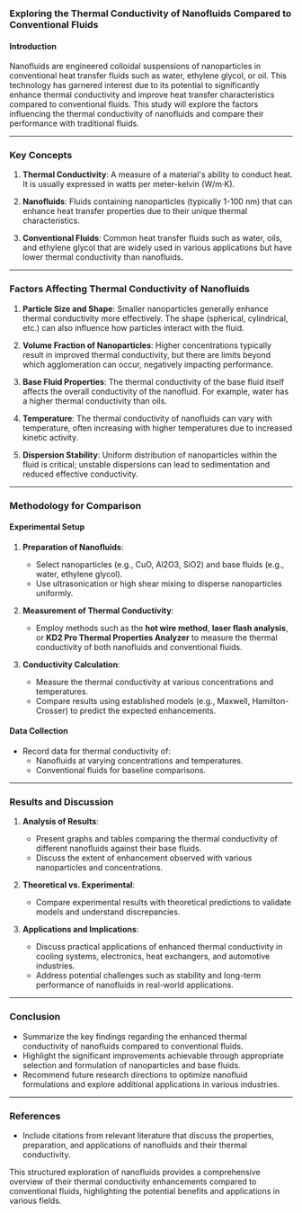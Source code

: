### Exploring the Thermal Conductivity of Nanofluids Compared to Conventional Fluids

#### Introduction
Nanofluids are engineered colloidal suspensions of nanoparticles in conventional heat transfer fluids such as water, ethylene glycol, or oil. This technology has garnered interest due to its potential to significantly enhance thermal conductivity and improve heat transfer characteristics compared to conventional fluids. This study will explore the factors influencing the thermal conductivity of nanofluids and compare their performance with traditional fluids.

---

### Key Concepts

1. **Thermal Conductivity**: A measure of a material's ability to conduct heat. It is usually expressed in watts per meter-kelvin (W/m·K).
   
2. **Nanofluids**: Fluids containing nanoparticles (typically 1-100 nm) that can enhance heat transfer properties due to their unique thermal characteristics.

3. **Conventional Fluids**: Common heat transfer fluids such as water, oils, and ethylene glycol that are widely used in various applications but have lower thermal conductivity than nanofluids.

---

### Factors Affecting Thermal Conductivity of Nanofluids

1. **Particle Size and Shape**: Smaller nanoparticles generally enhance thermal conductivity more effectively. The shape (spherical, cylindrical, etc.) can also influence how particles interact with the fluid.

2. **Volume Fraction of Nanoparticles**: Higher concentrations typically result in improved thermal conductivity, but there are limits beyond which agglomeration can occur, negatively impacting performance.

3. **Base Fluid Properties**: The thermal conductivity of the base fluid itself affects the overall conductivity of the nanofluid. For example, water has a higher thermal conductivity than oils.

4. **Temperature**: The thermal conductivity of nanofluids can vary with temperature, often increasing with higher temperatures due to increased kinetic activity.

5. **Dispersion Stability**: Uniform distribution of nanoparticles within the fluid is critical; unstable dispersions can lead to sedimentation and reduced effective conductivity.

---

### Methodology for Comparison

#### Experimental Setup
1. **Preparation of Nanofluids**:
   - Select nanoparticles (e.g., CuO, Al2O3, SiO2) and base fluids (e.g., water, ethylene glycol).
   - Use ultrasonication or high shear mixing to disperse nanoparticles uniformly.

2. **Measurement of Thermal Conductivity**:
   - Employ methods such as the **hot wire method**, **laser flash analysis**, or **KD2 Pro Thermal Properties Analyzer** to measure the thermal conductivity of both nanofluids and conventional fluids.

3. **Conductivity Calculation**:
   - Measure the thermal conductivity at various concentrations and temperatures.
   - Compare results using established models (e.g., Maxwell, Hamilton-Crosser) to predict the expected enhancements.

#### Data Collection
- Record data for thermal conductivity of:
  - Nanofluids at varying concentrations and temperatures.
  - Conventional fluids for baseline comparisons.

---

### Results and Discussion

1. **Analysis of Results**:
   - Present graphs and tables comparing the thermal conductivity of different nanofluids against their base fluids.
   - Discuss the extent of enhancement observed with various nanoparticles and concentrations.

2. **Theoretical vs. Experimental**:
   - Compare experimental results with theoretical predictions to validate models and understand discrepancies.

3. **Applications and Implications**:
   - Discuss practical applications of enhanced thermal conductivity in cooling systems, electronics, heat exchangers, and automotive industries.
   - Address potential challenges such as stability and long-term performance of nanofluids in real-world applications.

---

### Conclusion

- Summarize the key findings regarding the enhanced thermal conductivity of nanofluids compared to conventional fluids.
- Highlight the significant improvements achievable through appropriate selection and formulation of nanoparticles and base fluids.
- Recommend future research directions to optimize nanofluid formulations and explore additional applications in various industries.

---

### References

- Include citations from relevant literature that discuss the properties, preparation, and applications of nanofluids and their thermal conductivity.

This structured exploration of nanofluids provides a comprehensive overview of their thermal conductivity enhancements compared to conventional fluids, highlighting the potential benefits and applications in various fields.